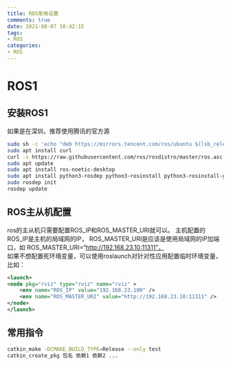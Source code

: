```yaml
---
title: ROS常用设置
comments: true
date: 2021-08-07 10:42:15
tags:
- ROS
categories:
- ROS
---
```


# ROS1

## 安装ROS1
如果是在深圳，推荐使用腾讯的官方源

```bash
sudo sh -c 'echo "deb https://mirrors.tencent.com/ros/ubuntu $(lsb_release -sc) main" > /etc/apt/sources.list.d/ros-latest.list'
sudo apt install curl
curl -s https://raw.githubusercontent.com/ros/rosdistro/master/ros.asc | sudo apt-key add -
sudo apt update
sudo apt install ros-noetic-desktop
sudo apt install python3-rosdep python3-rosinstall python3-rosinstall-generator python3-wstool build-essential
sudo rosdep init
rosdep update
```

## ROS主从机配置

ros的主从机只需要配置ROS_IP和ROS_MASTER_URI就可以。
主机配置的ROS_IP是主机的局域网的IP， ROS_MASTER_URI是应该是使用局域网的IP加端口，如 ROS_MASTER_URI=“http://192.168.23.10:11311”，  
如果不想配置死环境变量，可以使用roslaunch对针对性应用配置临时环境变量，比如：

```xml
<launch>
<node pkg="rviz" type="rviz" name="rviz" >
    <env name="ROS_IP" value="192.168.23.100" />
    <env name="ROS_MASTER_URI" value="http://192.168.23.10:11311" />
</node>
</launch>
```

## 常用指令

```bash
catkin_make -DCMAKE_BUILD_TYPE=Release --only test
catkin_create_pkg 包名 依赖1 依赖2 ...
```


